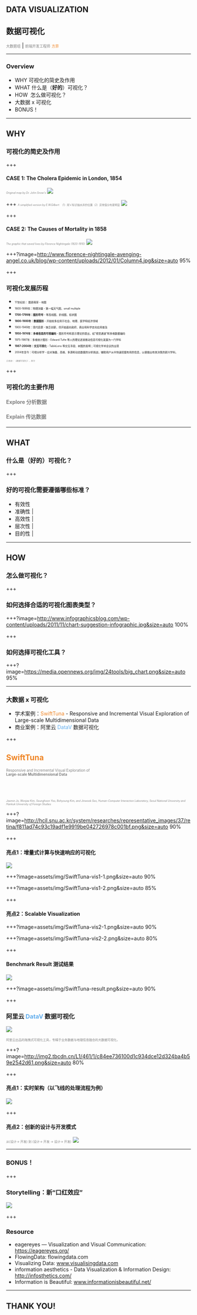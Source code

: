 ## DATA VISUALIZATION
## 数据可视化

<span style="font-size:0.7em; color:gray">大数据组</span> |
<span style="font-size:0.7em; color:gray">前端开发工程师</span> <span style="font-size:0.7em; color:#ef8526">方菲</span>

---

### Overview
- WHY  可视化的简史及作用 
- WHAT 什么是（<b>好的</b>）可视化？ 
- HOW  怎么做可视化？ 
- 大数据 x 可视化 
- BONUS！ 

---
## WHY
### 可视化的简史及作用

+++
#### CASE 1: The Cholera Epidemic in London, 1854
<span style="color: gray; font-size: 0.5em;">*Original map by Dr. John Snow's*</span>
![](http://img.mp.itc.cn/upload/20170718/8c0438041e594cb385ac1d66befe8dc1_th.jpg)

+++
<span style="color: gray; font-size: 0.5em;">*A simplified version by E.W.Gilbert*</span>
<span style="color: gray; font-size: 0.5em;">（1）用‘x’标识抽水井的位置（2）异常值分布更明显</span>
![](http://www.doghj.com/upload/editor/1549/image/20160223/1456193863286034542.jpg)


+++
#### CASE 2: The Causes of Mortality in 1858
<span style="color: gray; font-size: 0.5em;">*The graphic that saved lives by Florence Nightingale (1820-1910)*</span>
![](http://www.florence-nightingale-avenging-angel.co.uk/blog/wp-content/uploads/2012/01/Rose.jpg)

+++?image=http://www.florence-nightingale-avenging-angel.co.uk/blog/wp-content/uploads/2012/01/Column4.jpg&size=auto 95%

+++ 
### 可视化发展历程
- <span style="font-size: 0.5em;">17世纪前： 图表萌芽 - 地图<br></span>
- <span style="font-size: 0.5em;">1600-1699年：物理测量 - 第一幅天气图，small multiple<br></span>
- <span style="font-size: 0.5em;"><b>1700-1799年：图形符号</b> - 等高线图、折线图、柱状图<br></span>
- <span style="font-size: 0.5em;"><b>1800-1900年：数据图形</b> - 开始较多应用于社会、地理、医学和经济领域<br></span>
- <span style="font-size: 0.5em;">1900-1949年：现代启蒙 - 缺乏创新，但开始面向政府、商业和科学走向应用普及<br></span>
- <span style="font-size: 0.5em;"><b>1950-1974年：多维信息的可视编码</b> - 图形符号和表示理论的提出，如”视觉通道“和多维数据编码<br></span>
- <span style="font-size: 0.5em;">1975-1987年：多维统计图形 - Edward Tufte 等人的理论逐渐推动信息可视化发展为一门学科<br></span>
- <span style="font-size: 0.5em;"><b>1987-2004年：交互可视化</b> - TableLens 等交互手段、树图的发明；可视化学术会议的出现<br></span>
- <span style="font-size: 0.5em;">2004年至今：可视分析学 - 应对海量、高维、多源和动态数据的分析挑战，辅助用户从中快速挖掘有用的信息，以便做出有效决策的新兴学科。</span></span>

<span style="color: gray; font-size: 0.4em;">*引用自：《数据可视化》，陈为*</span>

+++ 
### 可视化的主要作用

#### <span style="color: gray;"> Explore 分析数据 </span>
#### <span style="color: gray;"> Explain 传达数据 </span>

---
## WHAT
### 什么是（**好的**）可视化？

+++
### 好的可视化需要遵循哪些标准？
- 有效性
- 准确性 |
- 高效性 |
- 层次性 |
- 目的性 |

---
## HOW
### 怎么做可视化？

+++
### 如何选择合适的可视化图表类型？

+++?image=http://www.infographicsblog.com/wp-content/uploads/2011/11/chart-suggestion-infographic.jpg&size=auto 100%


+++
### 如何选择可视化工具？


+++?image=https://media.opennews.org/img/24tools/big_chart.png&size=auto 95%

--- 
### 大数据 x 可视化
- 学术案例：<span style="color:#ef8526">SwiftTuna</span> - Responsive and Incremental Visual Exploration of Large-scale Multidimensional Data
- 商业案例：阿里云 <span style="color:#63aeed">DataV</span> 数据可视化


+++
## <span style="color:#ef8526">SwiftTuna</span>
<span style="color:gray; font-size:0.7em">Responsive and Incremental Visual Exploration of <br><b>Large-scale Multidimensional Data</b></span>

<br><br>

<span style="color: gray; font-size: 0.5em;">*Jaemin Jo, Wonjae Kim, Seunghoon Yoo, Bohyoung Kim, and Jinwook Seo, Human-Computer Interaction Laboratory, Seoul National University and Hankuk University of Foreign Studies*</span>

+++?image=http://hcil.snu.ac.kr/system/researches/representative_images/37/retina/f811ad74c93c19adf1e9919be042726978c001bf.png&size=auto 90%

+++
#### 亮点1：增量式计算与快速响应的可视化
![](assets/img/SwiftTuna-Incre-Process.png)

+++?image=assets/img/SwiftTuna-vis1-1.png&size=auto 90%

+++?image=assets/img/SwiftTuna-vis1-2.png&size=auto 85%

+++
#### 亮点2：Scalable Visualization

+++?image=assets/img/SwiftTuna-vis2-1.png&size=auto 90%

+++?image=assets/img/SwiftTuna-vis2-2.png&size=auto 80%

+++
#### Benchmark Result 测试结果
![](assets/img/SwiftTuna-data-size.png)

+++?image=assets/img/SwiftTuna-result.png&size=auto 90%

+++
### 阿里云 <span style="color:#63aeed">DataV</span> 数据可视化
![](https://pic3.zhimg.com/v2-bca03f89bb13c89b5afc9673dd08b902_b.jpg)

<span style="color:gray; font-size:0.6em">阿里云出品的拖拽式可视化工具，专精于业务数据与地理信息融合的大数据可视化。</span>

+++?image=http://img2.tbcdn.cn/L1/461/1/c84ee736100d1c934dce12d324ba4b59e2542d61.png&size=auto 80%

+++
#### 亮点1：实时架构（以飞线的处理流程为例）
![](http://img2.tbcdn.cn/L1/461/1/d1509c755cfcc4a7708f2e0203452ec52b9d3ab2.png)


+++
#### 亮点2：创新的设计与开发模式
<span style="color:gray; font-size:0.6em">从(设计-> 开发) 到 (设计-> 开发 -> 设计-> 开发)</span>
![](http://img3.tbcdn.cn/L1/461/1/1b3a758d8bdbfb736f91cf7c85a740357d330619.png)

---
### BONUS！

+++
### Storytelling：新“口红效应”
![](http://image.dydata.io/519SPTzwKEvA2Qy2n5cCVi.gif)

+++
### Resource
- eagereyes — Visualization and Visual Communication: https://eagereyes.org/
- FlowingData: flowingdata.com
- Visualizing Data: www.visualisingdata.com
- information aesthetics - Data Visualization & Information Design: http://infosthetics.com/
- Information is Beautiful: www.informationisbeautiful.net/

---
## THANK YOU!
